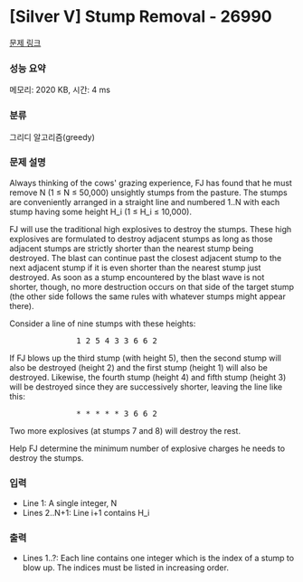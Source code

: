 # [Silver V] Stump Removal - 26990 

[문제 링크](https://www.acmicpc.net/problem/26990) 

### 성능 요약

메모리: 2020 KB, 시간: 4 ms

### 분류

그리디 알고리즘(greedy)

### 문제 설명

<p>Always thinking of the cows' grazing experience, FJ has found that he must remove N (1 ≤ N ≤ 50,000) unsightly stumps from the pasture. The stumps are conveniently arranged in a straight line and numbered 1..N with each stump having some height H_i (1 ≤ H_i ≤ 10,000).</p>

<p>FJ will use the traditional high explosives to destroy the stumps. These high explosives are formulated to destroy adjacent stumps as long as those adjacent stumps are strictly shorter than the nearest stump being destroyed. The blast can continue past the closest adjacent stump to the next adjacent stump if it is even shorter than the nearest stump just destroyed. As soon as a stump encountered by the blast wave is not shorter, though, no more destruction occurs on that side of the target stump (the other side follows the same rules with whatever stumps might appear there).</p>

<p>Consider a line of nine stumps with these heights:</p>

<pre>              1 2 5 4 3 3 6 6 2
</pre>

<p>If FJ blows up the third stump (with height 5), then the second stump will also be destroyed (height 2) and the first stump (height 1) will also be destroyed. Likewise, the fourth stump (height 4) and fifth stump (height 3) will be destroyed since they are successively shorter, leaving the line like this:</p>

<pre>              * * * * * 3 6 6 2</pre>

<p>Two more explosives (at stumps 7 and 8) will destroy the rest.</p>

<p>Help FJ determine the minimum number of explosive charges he needs to destroy the stumps.</p>

### 입력 

 <ul>
	<li>Line 1: A single integer, N</li>
	<li>Lines 2..N+1: Line i+1 contains H_i</li>
</ul>

### 출력 

 <ul>
	<li>Lines 1..?: Each line contains one integer which is the index of a stump to blow up. The indices must be listed in increasing order.</li>
</ul>

